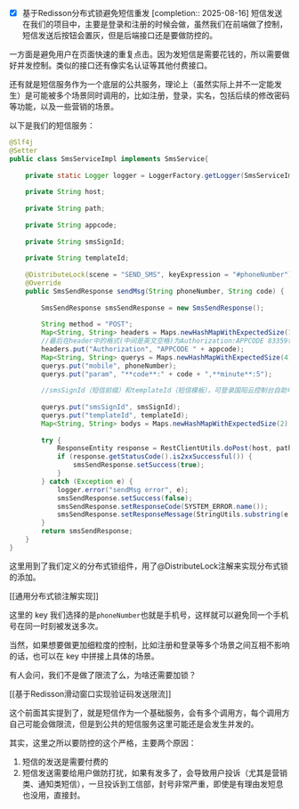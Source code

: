 - [x] 基于Redisson分布式锁避免短信重发  [completion:: 2025-08-16]
短信发送在我们的项目中，主要是登录和注册的时候会做，虽然我们在前端做了控制，短信发送后按钮会置灰，但是后端接口还是要做防控的。

一方面是避免用户在页面快速的重复点击。因为发短信是需要花钱的，所以需要做好并发控制。类似的接口还有像实名认证等其他付费接口。

还有就是短信服务作为一个底层的公共服务，理论上（虽然实际上并不一定能发生）是可能被多个场景同时调用的，比如注册，登录，实名，包括后续的修改密码等功能，以及一些营销的场景。

以下是我们的短信服务：

```java
@Slf4j  
@Setter  
public class SmsServiceImpl implements SmsService{  
  
    private static Logger logger = LoggerFactory.getLogger(SmsServiceImpl.class);  
  
    private String host;  
  
    private String path;  
  
    private String appcode;  
  
    private String smsSignId;  
  
    private String templateId;  
  
    @DistributeLock(scene = "SEND_SMS", keyExpression = "#phoneNumber")  
    @Override  
    public SmsSendResponse sendMsg(String phoneNumber, String code) {  
  
        SmsSendResponse smsSendResponse = new SmsSendResponse();  
  
        String method = "POST";  
        Map<String, String> headers = Maps.newHashMapWithExpectedSize(1);  
        //最后在header中的格式(中间是英文空格)为Authorization:APPCODE 83359fd73fe94948385f570e3c139105  
        headers.put("Authorization", "APPCODE " + appcode);  
        Map<String, String> querys = Maps.newHashMapWithExpectedSize(4);  
        querys.put("mobile", phoneNumber);  
        querys.put("param", "**code**:" + code + ",**minute**:5");  
  
        //smsSignId（短信前缀）和templateId（短信模板），可登录国阳云控制台自助申请。参考文档：http://help.guoyangyun.com/Problem/Qm.html  
  
        querys.put("smsSignId", smsSignId);  
        querys.put("templateId", templateId);  
        Map<String, String> bodys = Maps.newHashMapWithExpectedSize(2);  
  
        try {  
            ResponseEntity response = RestClientUtils.doPost(host, path, headers, querys, bodys);  
            if (response.getStatusCode().is2xxSuccessful()) {  
                smsSendResponse.setSuccess(true);  
            }  
        } catch (Exception e) {  
            logger.error("sendMsg error", e);  
            smsSendResponse.setSuccess(false);  
            smsSendResponse.setResponseCode(SYSTEM_ERROR.name());  
            smsSendResponse.setResponseMessage(StringUtils.substring(e.toString(), 0, 1000));  
        }  
        return smsSendResponse;  
    }  
}
```

这里用到了我们定义的分布式锁组件，用了@DistributeLock注解来实现分布式锁的添加。

[[通用分布式锁注解实现]]

这里的 key 我们选择的是`phoneNumber`也就是手机号，这样就可以避免同一个手机号在同一时刻被发送多次。

当然，如果想要做更加细粒度的控制，比如注册和登录等多个场景之间互相不影响的话，也可以在 key 中拼接上具体的场景。

有人会问，我们不是做了限流了么，为啥还需要加锁？

[[基于Redisson滑动窗口实现验证码发送限流]]

这个前面其实提到了，就是短信作为一个基础服务，会有多个调用方，每个调用方自己可能会做限流，但是到公共的短信服务这里可能还是会发生并发的。

其实，这里之所以要防控的这个严格，主要两个原因：

1. 短信的发送是需要付费的
2. 短信发送需要给用户做防打扰，如果有发多了，会导致用户投诉（尤其是营销类、通知类短信），一旦投诉到工信部，封号非常严重，即使是有理由发短息也没用，直接封。